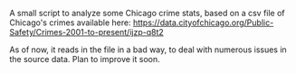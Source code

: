 A small script to analyze some Chicago crime stats, based on a csv file of Chicago's crimes available here:
https://data.cityofchicago.org/Public-Safety/Crimes-2001-to-present/ijzp-q8t2

As of now, it reads in the file in a bad way, to deal with numerous issues in the source data. Plan to improve it soon.
